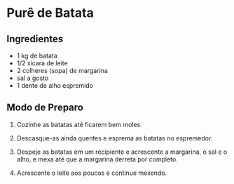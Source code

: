 # Purê de Batata

## Ingredientes
 - 1 kg de batata
 - 1/2 xícara de leite
 - 2 colheres (sopa) de margarina
 - sal a gosto
 - 1 dente de alho espremido

 ## Modo de Preparo
 1. Cozinhe as batatas até ficarem bem moles.

2. Descasque-as ainda quentes e esprema as batatas no espremedor.

3. Despeje as batatas em um recipiente e acrescente a margarina, 
o sal e o alho, e mexa até que a margarina derreta por completo.

4. Acrescente o leite aos poucos e continue mexendo.